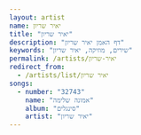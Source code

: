 ```yaml
---
layout: artist
name: יאיר שריון
title: "יאיר שריון"
description: "דף האמן יאיר שריון"
keywords: "שירים, מוזיקה, יאיר שריון"
permalink: /artists/יאיר-שריון
redirect_from:
  - /artists/list/יאיר שריון
songs:
  - number: "32743"
    name: "אמונה שלימה"
    album: "סינגלים"
    artist: "יאיר שריון"
---
```

